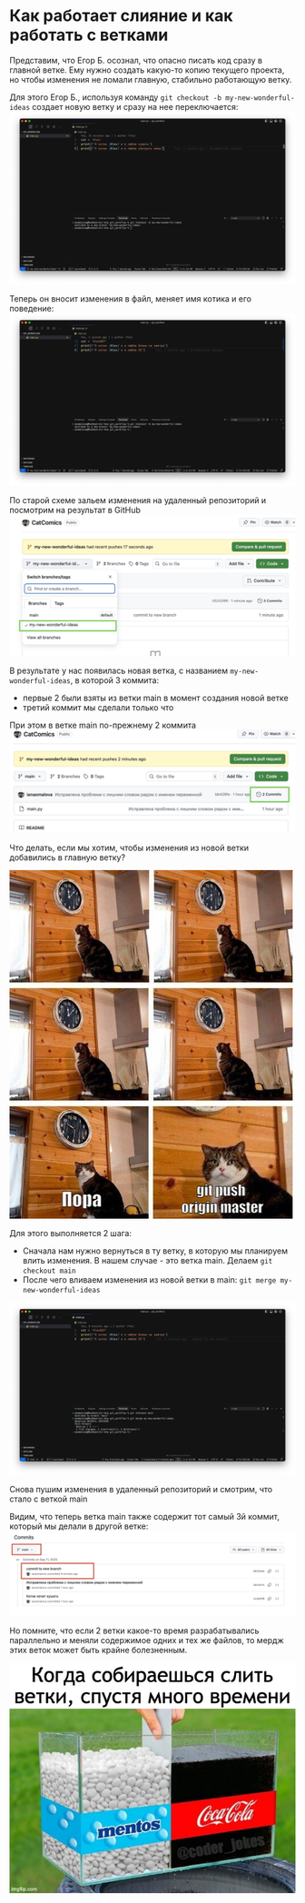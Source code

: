 # Как работает слияние и как работать с ветками

Представим, что Егор Б. осознал, что опасно писать код сразу в главной ветке. Ему нужно создать какую-то копию текущего проекта, но чтобы изменения не ломали главную, стабильно работающую ветку.

Для этого Егор Б., используя команду `git checkout -b my-new-wonderful-ideas` создает новую ветку и сразу на нее переключается:
![Новая ветка](../images/git/NB1.jpg)

Теперь он вносит изменения в файл, меняет имя котика и его поведение:
![Новая ветка](../images/git/NB2.jpg)

По старой схеме зальем изменения на удаленный репозиторий и посмотрим на результат в GitHub
![Новая ветка](../images/git/NB3.jpg)

В результате у нас появилась новая ветка, с названием `my-new-wonderful-ideas`, в которой 3 коммита:

- первые 2 были взяты из ветки main в момент создания новой ветке
- третий коммит мы сделали только что

При этом в ветке main по-прежнему 2 коммита
![Новая ветка](../images/git/NB4.jpg)

Что делать, если мы хотим, чтобы изменения из новой ветки добавились в главную ветку?

![Merge master](../images/git/mergemaster.jpeg)

Для этого выполняется 2 шага:

- Сначала нам нужно вернуться в ту ветку, в которую мы планируем влить изменения. В нашем случае - это ветка main.
  Делаем `git checkout main`
- После чего вливаем изменения из новой ветки в main: `git merge my-new-wonderful-ideas`

![Новая ветка](../images/git/NB5.jpg)

Снова пушим изменения в удаленный репозиторий и смотрим, что стало с веткой main

Видим, что теперь ветка main также содержит тот самый 3й коммит, который мы делали в другой ветке:
![Новая ветка](../images/git/NB6.jpg)

Но помните, что если 2 ветки какое-то время разрабатывались параллельно и меняли содержимое одних и тех же файлов, то мердж этих веток 
может быть крайне болезненным.

![Merge master](../images/git/mergebum.jpg)
